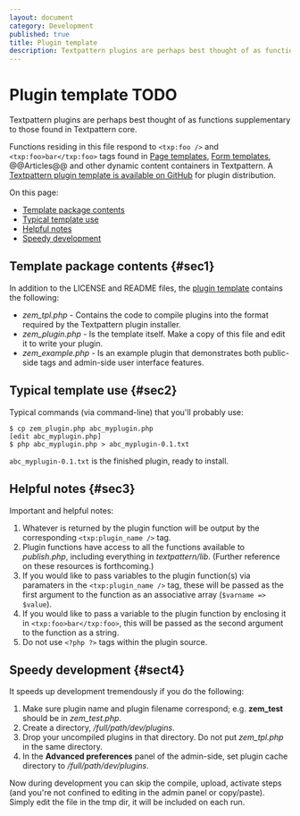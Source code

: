 ```yaml
---
layout: document
category: Development
published: true
title: Plugin template
description: Textpattern plugins are perhaps best thought of as functions supplementary to those found in Textpattern core.
---
```


# Plugin template TODO

Textpattern plugins are perhaps best thought of as functions supplementary to those found in Textpattern core.

Functions residing in this file respond to `<txp:foo />` and `<txp:foo>bar</txp:foo>` tags found in [Page templates](http://docs.textpattern.io/themes/page-templates-explained), [Form templates](http://docs.textpattern.io/themes/form-templates-explained), @@Articles@@ and other dynamic content containers in Textpattern. A [Textpattern plugin template is available on GitHub](https://github.com/textpattern/textpattern-plugin-template) for plugin distribution.

On this page:

-   [Template package contents](#sec1)
-   [Typical template use](#sec2)
-   [Helpful notes](#sec3)
-   [Speedy development](#sec4)

Template package contents {#sec1}
-------------------------

In addition to the LICENSE and README files, the [plugin
template](https://github.com/textpattern/textpattern-plugin-template)
contains the following:

-   *zem_tpl.php* - Contains the code to compile plugins into the
    format required by the Textpattern plugin installer.
-   *zem_plugin.php* - Is the template itself. Make a copy of this
    file and edit it to write your plugin.
-   *zem_example.php* - Is an example plugin that demonstrates both
    public-side tags and admin-side user interface features.

Typical template use {#sec2}
--------------------

Typical commands (via command-line) that you'll probably use:

    $ cp zem_plugin.php abc_myplugin.php
    [edit abc_myplugin.php]
    $ php abc_myplugin.php > abc_myplugin-0.1.txt

`abc_myplugin-0.1.txt` is the finished plugin, ready to install.

Helpful notes {#sec3}
-------------

Important and helpful notes:

1.  Whatever is returned by the plugin function will be output by the
    corresponding `<txp:plugin_name />` tag.
2.  Plugin functions have access to all the functions available to
    *publish.php*, including everything in *textpattern/lib*. (Further
    reference on these resources is forthcoming.)
3.  If you would like to pass variables to the plugin function(s) via
    paramaters in the `<txp:plugin_name />` tag, these will be passed as
    the first argument to the function as an associative array
    (`$varname => $value`).
4.  If you would like to pass a variable to the plugin function by
    enclosing it in `<txp:foo>bar</txp:foo>`, this will be passed as the
    second argument to the function as a string.
5.  Do not use `<?php ?>` tags within the plugin source.

Speedy development {#sect4}
------------------

It speeds up development tremendously if you do the following:

1.  Make sure plugin name and plugin filename correspond; e.g.
    **zem_test** should be in *zem_test.php*.
2.  Create a directory, */full/path/dev/plugins*.
3.  Drop your uncompiled plugins in that directory. Do not put
    *zem_tpl.php* in the same directory.
4.  In the **Advanced preferences** panel of the admin-side, set plugin
    cache directory to */full/path/dev/plugins*.

Now during development you can skip the compile, upload, activate steps
(and you're not confined to editing in the admin panel or copy/paste).
Simply edit the file in the tmp dir, it will be included on each run.
